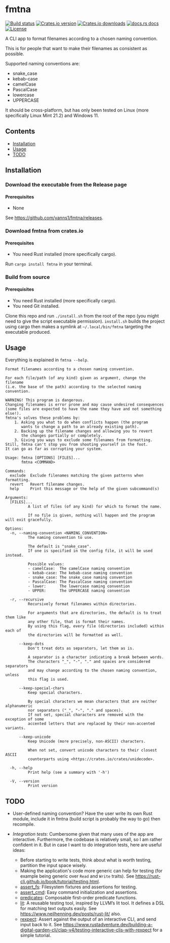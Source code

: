 # fmtna

[![Build status](https://img.shields.io/github/actions/workflow/status/yanns1/fmtna/build_and_test.yml?style=flat-square)](https://github.com/yanns1/fmtna/actions/workflows/build_and_test.yml?query=branch%3Amain)
[![Crates.io version](https://img.shields.io/crates/v/fmtna?style=flat-square&color=orange)](https://crates.io/crates/fmtna)
[![Crates.io downloads](https://img.shields.io/crates/d/fmtna?style=flat-square)](https://crates.io/crates/fmtna)
[![docs.rs docs](https://img.shields.io/badge/docs-latest-blue?style=flat-square)](https://docs.rs/fmtna)
[![License](https://img.shields.io/badge/license-GPL%203.0-blue?style=flat-square)](https://github.com/yanns1/fmtna/blob/main/LICENSE)

A CLI app to format filenames according to a chosen naming convention.

This is for people that want to make their filenames as consistent as possible.

Supported naming conventions are:

- snake_case
- kebab-case
- camelCase
- PascalCase
- lowercase
- UPPERCASE

It should be cross-platform, but has only been tested on Linux (more specifically Linux Mint 21.2) and Windows 11.

## Contents

- [Installation](#installation)
- [Usage](#usage)
- [TODO](#todo)

## Installation

### Download the executable from the Release page

#### Prerequisites

- None

See <https://github.com/yanns1/fmtna/releases>.

### Download fmtna from crates.io

#### Prerequisites

- You need Rust installed (more specifically cargo).

Run `cargo install fmtna` in your terminal.

### Build from source

#### Prerequisites

- You need Rust installed (more specifically cargo).
- You need Git installed.

Clone this repo and run `./install.sh` from the root of the repo (you might need to give the script executable permission).
`install.sh` builds the project using cargo then makes a symlink at `~/.local/bin/fmtna` targeting the executable produced.

## Usage

Everything is explained in `fmtna --help`.

```text
Format filenames according to a chosen naming convention.

For each file/path (of any kind) given as argument, change the filename
(i.e. the base of the path) according to the selected naming convention.

WARNING! This program is dangerous.
Changing filenames is error prone and may cause undesired consequences
(some files are expected to have the name they have and not something else!).
fmtna's solves these problems by:
    1. Asking you what to do when conflicts happen (the program
       wants to change a path to an already existing path).
    2. Backing up the filename changes and allowing you to revert
       the changes partially or completely.
    3. Giving you ways to exclude some filenames from formatting.
Still, fmtna can't stop you from shooting yourself in the foot.
It can go as far as corrupting your system.

Usage: fmtna [OPTIONS] [FILES]...
       fmtna <COMMAND>

Commands:
  exclude  Exclude filenames matching the given patterns when formatting.
  revert   Revert filename changes.
  help     Print this message or the help of the given subcommand(s)

Arguments:
  [FILES]...
          A list of files (of any kind) for which to format the name.

          If no file is given, nothing will happen and the program will exit gracefully.

Options:
  -n, --naming-convention <NAMING_CONVENTION>
          The naming convention to use.

          The default is "snake_case".
          If one is specified in the config file, it will be used instead.

          Possible values:
          - camelCase:  The camelCase naming convention
          - kebab-case: The kebab-case naming convention
          - snake_case: The snake_case naming convention
          - PascalCase: The PascalCase naming convention
          - lower:      The lowercase naming convention
          - UPPER:      The UPPERCASE naming convention

  -r, --recursive
          Recursively format filenames within directories.

          For arguments that are directories, the default is to treat them like
          any other file, that is format their names.
          By using this flag, every file (directories included) within each of
          the directories will be formatted as well.

      --keep-dots
          Don't treat dots as separators, let them as is.

          A separator is a character indicating a break between words.
          The characters "_", "-", "." and spaces are considered separators
          and may change according to the chosen naming convention, unless
          this flag is used.

      --keep-special-chars
          Keep special characters.

          By special characters we mean characters that are neither alphanumeric
          nor separators ("_", "-", "." and spaces).
          If not set, special characters are removed with the exception of some
          accented letters that are replaced by their non-accented variants.

      --keep-unicode
          Keep Unicode (more precisely, non-ASCII) characters.

          When not set, convert unicode characters to their closest ASCII
          counterparts using <https://crates.io/crates/unidecode>.

  -h, --help
          Print help (see a summary with '-h')

  -V, --version
          Print version
```

## TODO

- User-defined naming convention?
  Have the user write its own Rust module, include it in fmtna (build script is probably the way to go) then recompile.
- *Integration tests*: Cumbersome given that many uses of the app are interactive.
  Furthermore, the codebase is relatively small, so I am rather confident in it.
  But in case I want to do integration tests, here are useful ideas:

  - Before starting to write tests, think about what is worth testing, partition
    the input space wisely.
  - Making the application's code more generic can help for testing (for example
    being generic over `Read` and `Write` traits).
    See <https://rust-cli.github.io/book/tutorial/testing.html>.
  - [assert_fs](https://docs.rs/assert_fs/latest/assert_fs/): Filesystem fixtures
    and assertions for testing.
  - [assert_cmd](https://docs.rs/assert_cmd/latest/assert_cmd/): Easy command
    initialization and assertions.
  - [predicates](https://docs.rs/predicates/latest/predicates/): Composable
    first-order predicate functions.
  - [lit](https://docs.rs/lit/latest/lit/): A reusable testing tool, inspired by
    LLVM’s lit tool. It defines a DSL for matching text outputs easily.
    See <https://www.neilhenning.dev/posts/rust-lit/> also.
  - [rexpect](https://docs.rs/rexpect/latest/rexpect/): Assert against the output
    of an interactive CLI, and send input back to it. See
    <https://www.rustadventure.dev/building-a-digital-garden-cli/clap-v4/testing-interactive-clis-with-rexpect>
    for a simple tutorial.

